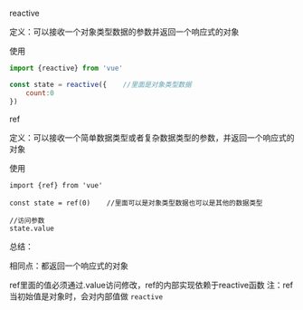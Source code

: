 reactive

定义：可以接收一个对象类型数据的参数并返回一个响应式的对象

使用

```javascript
import {reactive} from 'vue'

const state = reactive({	//里面是对象类型数据
    count:0	
})

```

ref

定义：可以接收一个简单数据类型或者复杂数据类型的参数，并返回一个响应式的对象

使用

```
import {ref} from 'vue'

const state = ref(0)	//里面可以是对象类型数据也可以是其他的数据类型

//访问参数
state.value
```



总结：

相同点：都返回一个响应式的对象

ref里面的值必须通过.value访问修改，ref的内部实现依赖于reactive函数
注：ref当初始值是对象时，会对内部值做 `reactive`